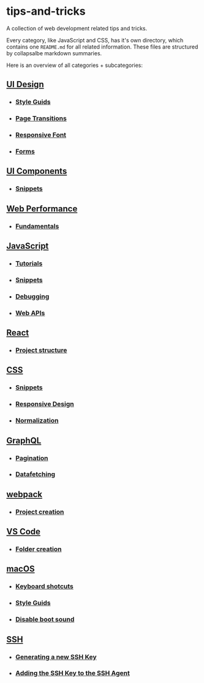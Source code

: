 # tips-and-tricks

A collection of web development related tips and tricks.

Every category, like JavaScript and CSS, has it's own directory, which contains one `README.md` for all related information. These files are structured by collapsalbe markdown summaries.

Here is an overview of all categories + subcategories:

## [UI Design](ui-design/README.md)

- ### [Style Guids](ui-design/README.md#style-guids)
- ### [Page Transitions](ui-design/README.md#page-transitions)
- ### [Responsive Font](ui-design/README.md#responsive-font)
- ### [Forms](ui-design/README.md#forms)

## [UI Components](ui-components/README.md)

- ### [Snippets](ui-components/README.md#snippets)

## [Web Performance](web-performance/README.md)

- ### [Fundamentals](web-performance/README.md#fundamentals)

## [JavaScript](js/README.md)

- ### [Tutorials](js/README.md#tutorials)
- ### [Snippets](js/README.md#snippets)
- ### [Debugging](js/README.md#debugging)
- ### [Web APIs](js/README.md#web-apis)

## [React](react/README.md)

- ### [Project structure](react/README.md#project-structure)

## [CSS](css/README.md)

- ### [Snippets](css/README.md#snippets)
- ### [Responsive Design](css/README.md#responsive-design)
- ### [Normalization](css/README.md#normalization)

## [GraphQL](graphql/README.md)

- ### [Pagination](graphql/README.md#pagination)
- ### [Datafetching](graphql/README.md#datafetching)

## [webpack](webpack/README.md)

- ### [Project creation](webpack/README.md#project-creation)

## [VS Code](vs-code/README.md)

- ### [Folder creation](vs-code/README.md#folder-creation)

## [macOS](macos/README.md)

- ### [Keyboard shotcuts](macos/README.md#keyboard-shortcuts)
- ### [Style Guids](macos/README.md#style-guids)
- ### [Disable boot sound](macos/README.md#disable-boot-sound)

## [SSH](ssh/README.md)

- ### [Generating a new SSH Key](ssh/README.md#key-generation)
- ### [Adding the SSH Key to the SSH Agent](ssh/README.md#add-key-to-agent)
